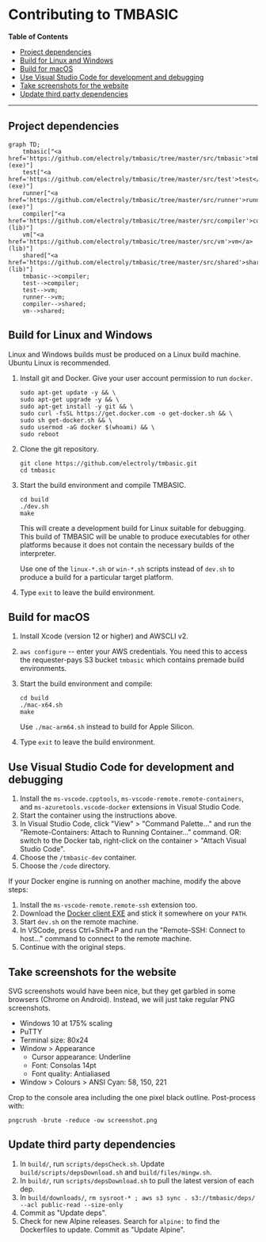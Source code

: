 # Contributing to TMBASIC

<!-- update the table of contents with: doctoc --github CONTRIBUTING.md -->
<!-- START doctoc generated TOC please keep comment here to allow auto update -->
<!-- DON'T EDIT THIS SECTION, INSTEAD RE-RUN doctoc TO UPDATE -->
**Table of Contents**

- [Project dependencies](#project-dependencies)
- [Build for Linux and Windows](#build-for-linux-and-windows)
- [Build for macOS](#build-for-macos)
- [Use Visual Studio Code for development and debugging](#use-visual-studio-code-for-development-and-debugging)
- [Take screenshots for the website](#take-screenshots-for-the-website)
- [Update third party dependencies](#update-third-party-dependencies)

<!-- END doctoc generated TOC please keep comment here to allow auto update -->

___

## Project dependencies

```mermaid
graph TD;
    tmbasic["<a href='https://github.com/electroly/tmbasic/tree/master/src/tmbasic'>tmbasic</a> (exe)"]
    test["<a href='https://github.com/electroly/tmbasic/tree/master/src/test'>test</a> (exe)"]
    runner["<a href='https://github.com/electroly/tmbasic/tree/master/src/runner'>runner</a> (exe)"]
    compiler["<a href='https://github.com/electroly/tmbasic/tree/master/src/compiler'>compiler</a> (lib)"]
    vm["<a href='https://github.com/electroly/tmbasic/tree/master/src/vm'>vm</a> (lib)"]
    shared["<a href='https://github.com/electroly/tmbasic/tree/master/src/shared'>shared</a> (lib)"]
    tmbasic-->compiler;
    test-->compiler;
    test-->vm;
    runner-->vm;
    compiler-->shared;
    vm-->shared;
```

## Build for Linux and Windows
Linux and Windows builds must be produced on a Linux build machine. Ubuntu Linux is recommended.

1. Install git and Docker. Give your user account permission to run `docker`.

    ```
    sudo apt-get update -y && \
    sudo apt-get upgrade -y && \
    sudo apt-get install -y git && \
    sudo curl -fsSL https://get.docker.com -o get-docker.sh && \
    sudo sh get-docker.sh && \
    sudo usermod -aG docker $(whoami) && \
    sudo reboot
    ```

1. Clone the git repository.

    ```
    git clone https://github.com/electroly/tmbasic.git
    cd tmbasic
    ```

1. Start the build environment and compile TMBASIC.

    ```
    cd build
    ./dev.sh
    make
    ```

    This will create a development build for Linux suitable for debugging.
    This build of TMBASIC will be unable to produce executables for other platforms because it does not contain the necessary builds of the interpreter.

    Use one of the `linux-*.sh` or `win-*.sh` scripts instead of `dev.sh` to produce a build for a particular target platform.

1. Type `exit` to leave the build environment.

## Build for macOS
1. Install Xcode (version 12 or higher) and AWSCLI v2.

1. `aws configure` -- enter your AWS credentials. You need this to access the requester-pays S3 bucket `tmbasic` which contains premade build environments.

1. Start the build environment and compile:

    ```
    cd build
    ./mac-x64.sh
    make
    ```

    Use `./mac-arm64.sh` instead to build for Apple Silicon.

1. Type `exit` to leave the build environment.

## Use Visual Studio Code for development and debugging
1. Install the `ms-vscode.cpptools`, `ms-vscode-remote.remote-containers`, and `ms-azuretools.vscode-docker` extensions in Visual Studio Code.
1. Start the container using the instructions above.
1. In Visual Studio Code, click "View" > "Command Palette..." and run the "Remote-Containers: Attach to Running Container..." command. OR: switch to the Docker tab, right-click on the container > "Attach Visual Studio Code".
1. Choose the `/tmbasic-dev` container.
1. Choose the `/code` directory.

If your Docker engine is running on another machine, modify the above steps:
1. Install the `ms-vscode-remote.remote-ssh` extension too.
1. Download the [Docker client EXE](https://github.com/StefanScherer/docker-cli-builder/releases) and stick it somewhere on your `PATH`.
1. Start `dev.sh` on the remote machine.
1. In VSCode, press Ctrl+Shift+P and run the "Remote-SSH: Connect to host..." command to connect to the remote machine.
1. Continue with the original steps.

## Take screenshots for the website
SVG screenshots would have been nice, but they get garbled in some browsers (Chrome on Android). Instead, we will just take regular PNG screenshots.

- Windows 10 at 175% scaling
- PuTTY
- Terminal size: 80x24
- Window > Appearance
    - Cursor appearance: Underline
    - Font: Consolas 14pt
    - Font quality: Antialiased
- Window > Colours > ANSI Cyan: 58, 150, 221

Crop to the console area including the one pixel black outline. Post-process with:

```
pngcrush -brute -reduce -ow screenshot.png
```

## Update third party dependencies

1. In `build/`, run `scripts/depsCheck.sh`. Update `build/scripts/depsDownload.sh` and `build/files/mingw.sh`.
1. In `build/`, run `scripts/depsDownload.sh` to pull the latest version of each dep.
1. In `build/downloads/`, `rm sysroot-* ; aws s3 sync . s3://tmbasic/deps/ --acl public-read --size-only`
1. Commit as "Update deps".
1. Check for new Alpine releases. Search for `alpine:` to find the Dockerfiles to update. Commit as "Update Alpine".
